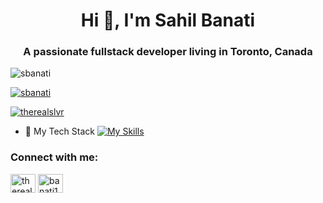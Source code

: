
<h1 align="center">Hi 👋, I'm Sahil Banati</h1>
<h3 align="center">A passionate fullstack developer living in Toronto, Canada</h3>

<p align="left"> <img src="https://komarev.com/ghpvc/?username=sbanati&label=Profile%20views&color=0e75b6&style=flat" alt="sbanati" /> </p>

<p align="left"> <a href="https://github.com/ryo-ma/github-profile-trophy"><img src="https://github-profile-trophy.vercel.app/?username=sbanati" alt="sbanati" /></a> </p>

<p align="left"> <a href="https://twitter.com/therealslvr" target="blank"><img src="https://img.shields.io/twitter/follow/therealslvr?logo=twitter&style=for-the-badge" alt="therealslvr" /></a> </p>

- 🌱 My Tech Stack  [![My Skills](https://skillicons.dev/icons?i=html,css,js,mongodb,mysql,nodejs,react,tailwind,git)](https://skillicons.dev)

<h3 align="left">Connect with me:</h3>
<p align="left">
<a href="https://twitter.com/therealslvr" target="blank"><img align="center" src="https://raw.githubusercontent.com/rahuldkjain/github-profile-readme-generator/master/src/images/icons/Social/twitter.svg" alt="therealslvr" height="30" width="40" /></a>
<a href="https://instagram.com/banati100k" target="blank"><img align="center" src="https://raw.githubusercontent.com/rahuldkjain/github-profile-readme-generator/master/src/images/icons/Social/instagram.svg" alt="banati100k" height="30" width="40" /></a>
</p>


